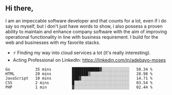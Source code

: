 ## Hi there,

I am an impeccable software developer and that counts for a lot, even if i do say so myself, but i don't just have words to show, i also possess a proven ability to maintain and enhance company software with the aim of improving operational functionality in line with business requirement. I build for the web and businesses with my favorite stacks.
- ⚡ Finding my way into cloud services a lot (it's really interesting).
- Acting Professional on LinkedIn: https://linkedin.com/in/adebayo-moses

<!--START_SECTION:waka-->

```text
Go           35 mins         ████████████▓░░░░░░░░░░░░   50.34 %
HTML         20 mins         ███████▒░░░░░░░░░░░░░░░░░   28.98 %
JavaScript   10 mins         ███▓░░░░░░░░░░░░░░░░░░░░░   14.71 %
CSS          2 mins          █░░░░░░░░░░░░░░░░░░░░░░░░   03.54 %
PHP          1 min           ▓░░░░░░░░░░░░░░░░░░░░░░░░   02.44 %
```

<!--END_SECTION:waka-->
